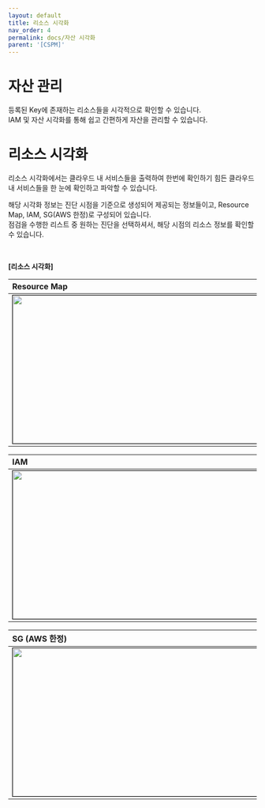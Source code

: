 ```yaml
---
layout: default
title: 리소스 시각화
nav_order: 4
permalink: docs/자산 시각화
parent: '[CSPM]'
---
```


# 자산 관리

등록된 Key에 존재하는 리소스들을 시각적으로 확인할 수 있습니다. <br />
IAM 및 자산 시각화를 통해 쉽고 간편하게 자산을 관리할 수 있습니다. <br />

# 리소스 시각화

리소스 시각화에서는 클라우드 내 서비스들을 출력하여 한번에 확인하기 힘든 클라우드 내 서비스들을 한 눈에 확인하고 파악할 수 있습니다. <br />

해당 시각화 정보는 진단 시점을 기준으로 생성되어 제공되는 정보들이고, Resource Map, IAM, SG(AWS 한정)로 구성되어 있습니다. <br />
점검을 수행한 리스트 중 원하는 진단을 선택하셔서, 해당 시점의 리소스 정보를 확인할 수 있습니다.

<br />

**[리소스 시각화]**

| Resource Map                                                                                                              |
| :------------------------------------------------------------------------------------------------------------------------ |
| <center><img src="/assets/images/resource/map_1.png" width="700" height="300" style="border: 1px solid black;"/></center> |

| IAM                                                                                                                       |
| :------------------------------------------------------------------------------------------------------------------------ |
| <center><img src="/assets/images/resource/iam_1.png" width="700" height="300" style="border: 1px solid black;"/></center> |

| SG (AWS 한정)                                                                                                            |
| :----------------------------------------------------------------------------------------------------------------------- |
| <center><img src="/assets/images/resource/sg_1.png" width="700" height="300" style="border: 1px solid black;"/></center> |
